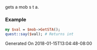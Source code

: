 gets a mob s t a.
### Example

```perl
my $val = $mob->GetSTA();
quest::say($val); # Returns int
```


Generated On 2018-01-15T13:04:48-08:00